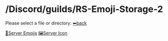 # /Discord/guilds/RS-Emoji-Storage-2
Please select a file or directory:
[⬅back](https://reper2.github.io/downloadable-files/secret/archive/v1.0.0/md/Discord/guilds/guilds)

[📁Server Emojis](https://reper2.github.io/downloadable-files/secret/archive/v1.0.0/md/Discord/guilds/RS%20Emoji%20Storage%202/emoji/emoji)
[🖼Server Icon](https://reper2.github.io/downloadable-files/secret/archive/v1.0.0/Discord/Guilds/RS%20Emoji%20Storage%202/RS-Emoji-Storage-2_serverIcon_001.png)
